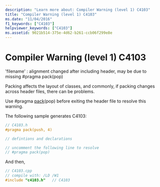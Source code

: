 ```yaml
---
description: "Learn more about: Compiler Warning (level 1) C4103"
title: "Compiler Warning (level 1) C4103"
ms.date: "11/04/2016"
f1_keywords: ["C4103"]
helpviewer_keywords: ["C4103"]
ms.assetid: 9021b514-375e-4d62-b261-ccb06f299e8e
---
```

# Compiler Warning (level 1) C4103

'filename' : alignment changed after including header, may be due to missing #pragma pack(pop)

Packing affects the layout of classes, and commonly, if packing changes across header files, there can be problems.

Use #pragma [pack](../../preprocessor/pack.md)(pop) before exiting the header file to resolve this warning.

The following sample generates C4103:

```cpp
// C4103.h
#pragma pack(push, 4)

// defintions and declarations

// uncomment the following line to resolve
// #pragma pack(pop)
```

And then,

```cpp
// C4103.cpp
// compile with: /LD /W1
#include "c4103.h"   // C4103
```
